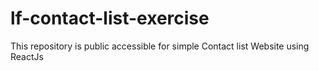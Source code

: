 # lf-contact-list-exercise
This repository is public accessible for simple Contact list Website using ReactJs
